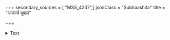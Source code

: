 +++
secondary_sources = [ "MSS_4237",]
jsonClass = "Subhaashita"
title = "आकर्ण्य भूपाल"

+++

<details><summary>Text</summary>

आकर्ण्य भूपाल यशस्त्वदीयं विधूनयन्तीह न के शिरांसि।  
विश्वंभराभङ्गभयेन धात्रा नाकारि कर्णौ भुजगेश्वरस्य॥
</details>
